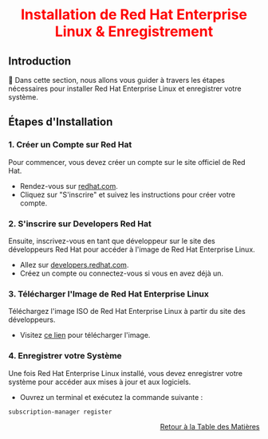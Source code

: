 <h1 align="center" style="color: red;">Installation de Red Hat Enterprise Linux & Enregistrement</h1>

## Introduction
👋 Dans cette section, nous allons vous guider à travers les étapes nécessaires pour installer Red Hat Enterprise Linux et enregistrer votre système.

## Étapes d'Installation

### 1. Créer un Compte sur Red Hat
Pour commencer, vous devez créer un compte sur le site officiel de Red Hat.
- Rendez-vous sur [redhat.com](https://www.redhat.com).
- Cliquez sur "S'inscrire" et suivez les instructions pour créer votre compte.

### 2. S'inscrire sur Developers Red Hat
Ensuite, inscrivez-vous en tant que développeur sur le site des développeurs Red Hat pour accéder à l'image de Red Hat Enterprise Linux.
- Allez sur [developers.redhat.com](https://developers.redhat.com).
- Créez un compte ou connectez-vous si vous en avez déjà un.

### 3. Télécharger l'Image de Red Hat Enterprise Linux
Téléchargez l'image ISO de Red Hat Enterprise Linux à partir du site des développeurs.
- Visitez [ce lien](https://developers.redhat.com/products/rhel/download) pour télécharger l'image.

### 4. Enregistrer votre Système
Une fois Red Hat Enterprise Linux installé, vous devez enregistrer votre système pour accéder aux mises à jour et aux logiciels.
- Ouvrez un terminal et exécutez la commande suivante :
```bash
subscription-manager register
 ```
<p style="text-align: right;">
  <a href="https://github.com/Resistenza1994/Formation-RHCSA/blob/main/README.md#table-des-matieres">Retour à la Table des Matières</a>
</p>
